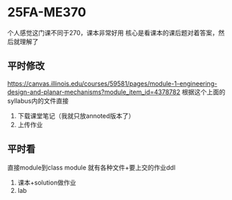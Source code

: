 # 25FA-ME370

个人感觉这门课不同于270，课本非常好用
核心是看课本的课后题对着答案，然后就理解了




## 平时修改
https://canvas.illinois.edu/courses/59581/pages/module-1-engineering-design-and-planar-mechanisms?module_item_id=4378782
根据这个上面的 syllabus内的文件直接


1. 下载课堂笔记（我就只放annoted版本了）
2. 上传作业


## 平时看


直接module到class module 就有各种文件+要上交的作业ddl

1. 课本+solution做作业
2. lab